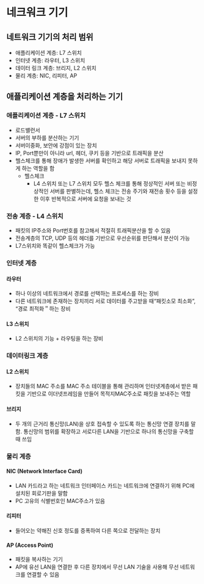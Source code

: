 # 네크워크 기기
## 네트워크 기기의 처리 범위
- 애플리케이션 계층: L7 스위치
- 인터넷 계층: 라우터, L3 스위치
- 데이터 링크 계층: 브리지, L2 스위치
- 물리 계층: NIC, 리피터, AP

## 애플리케이션 계층을 처리하는 기기
### 애플리케이션 계층 - L7 스위치
- 로드밸런서
- 서버의 부하를 분산하는 기기
- 서버이중화, 보안에 강점이 있는 장치
- IP, Port뿐만이 아니라 url, 헤더, 쿠키 등을 기반으로 트래픽을 분산
- 헬스체크를 통해 장애가 발생한 서버를 확인하고 해당 서버로
트래픽을 보내지 못하게 하는 역할을 함
  - 헬스체크
    - L4 스위치 또는 L7 스위치 모두 헬스 체크를 통해 정상적인 서버 또는 비정상적인 서버를 판별하는데, 헬스 체크는 전송 주기와 재전송 횟수 등을 설정한 이후 반복적으로 서버에 요청을 보내는 것

### 전송 계층 - L4 스위치
- 패킷의 IP주소와 Port번호를 참고해서 적절히 트래픽분산을 할 수 있음
- 전송계층의 TCP, UDP 등의 헤더를 기반으로 우선순위를 판단해서 분산이 가능
- L7스위치와 똑같이 헬스체크가 가능


### 인터넷 계층
#### 라우터
- 하나 이상의 네트워크에서 경로를 선택하는 프로세스를 하는 장비
- 다른 네트워크에 존재하는 장치끼리 서로 데이터를 주고받을 때“패킷소모 최소화”, “경로 최적화＂하는 장비

#### L3 스위치
- L2 스위치의 기능 + 라우팅을 하는 장비


### 데이터링크 계층
#### L2 스위치
- 장치들의 MAC 주소를 MAC 주소 테이블을 통해 관리하며 인터넷계층에서 받은 패킷을 기반으로 이더넷프레임을 만들어 목적지MAC주소로 패킷을 보내주는 역할

#### 브리지
- 두 개의 근거리 통신망(LAN)을 상호 접속할 수 있도록 하는 통신망 연결 장치를 말함. 통신망의 범위를 확장하고 서로다른 LAN을 기반으로 하나의 통신망을 구축할 때 쓰임

### 물리 계층
#### NIC (Network Interface Card)
- LAN 카드라고 하는 네트워크 인터페이스 카드는 네트워크에 연결하기 위해 PC에 설치된 회로기판을 말함
- PC 고유의 식별번호인 MAC주소가 있음

#### 리피터
- 들어오는 약해진 신호 정도를 증폭하여 다른 쪽으로 전달하는 장치

#### AP (Access Point)
- 패킷을 복사하는 기기
- AP에 유선 LAN을 연결한 후 다른 장치에서 무선 LAN 기술을 사용해 무선 네트워크를 연결할 수 있음
